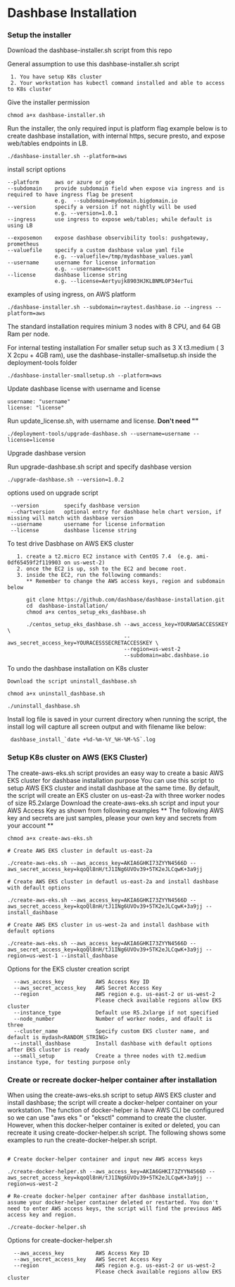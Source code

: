 # Dashbase Installation

### Setup the installer

Download the dashbase-installer.sh script from this repo

General assumption to use this dashbase-installer.sh script
```
 1. You have setup K8s cluster
 2. Your workstation has kubectl command installed and able to access to K8s cluster

```

Give the installer permission
```
chmod a+x dashbase-installer.sh
```

Run the installer, the only required input is platform flag
example below is to create dashbase installation, with internal https, secure presto, and expose web/tables endpoints in LB.

```
./dashbase-installer.sh --platform=aws
```

install script options

    --platform     aws or azure or gce
    --subdomain    provide subdomain field when expose via ingress and is required to have ingress flag be present
                   e.g.  --subdomain=mydomain.bigdomain.io
    --version      specify a version if not nightly will be used
                   e.g. --version=1.0.1
    --ingress      use ingress to expose web/tables; while default is using LB

    --exposemon    expose dashbase observibility tools: pushgateway, prometheus
    --valuefile    specify a custom dashbase value yaml file
                   e.g. --valuefile=/tmp/mydashbase_values.yaml
    --username     username for license information 
                   e.g. --username=scott
    --license      dashbase license string 
                   e.g. --license=Aertyujk8903HJKLBNMLOP34erTui
    
    
examples of using ingress, on AWS platform

    ./dashbase-installer.sh --subdomain=raytest.dashbase.io --ingress --platform=aws

The standard installation requires minium 3 nodes with 8 CPU, and 64 GB Ram per node.

For internal testing installation 
For smaller setup such as 3 X t3.medium ( 3 X  2cpu + 4GB ram), use the dashbase-installer-smallsetup.sh inside the deployment-tools folder

```
./dashbase-installer-smallsetup.sh --platform=aws
```

Update dashbase license with username and license 

```
username: "username"
license: "license"
```

Run update_license.sh, with username and license. **Don't need ""**
```
./deployment-tools/upgrade-dashbase.sh --username=username --license=license
```

Upgrade dashbase version

Run upgrade-dashbase.sh script and specify dashbase version
```
./upgrade-dashbase.sh --version=1.0.2
``` 
options used on upgrade script

     --version        specify dashbase version
     --chartversion   optional entry for dashbase helm chart version, if missing will match with dashbase version
     --username       username for license information
     --license        dashbase license string



To test drive Dasbhase on AWS EKS cluster

```
   1. create a t2.micro EC2 instance with CentOS 7.4  (e.g. ami-0df65459f2f119903 on us-west-2)
   2. once the EC2 is up, ssh to the EC2 and become root.
   3. inside the EC2, run the following commands:
      ** Remember to change the AWS access keys, region and subdomain below

      git clone https://github.com/dashbase/dashbase-installation.git
      cd  dashbase-installation/
      chmod a+x centos_setup_eks_dashbase.sh

      ./centos_setup_eks_dashbase.sh --aws_access_key=YOURAWSACCESSKEY \
                                     --aws_secret_access_key=YOURACESSSECRETACCESSKEY \
                                     --region=us-west-2
                                     --subdomain=abc.dashbase.io

```

To undo the dashbase installation on K8s cluster

```
Download the script uninstall_dashbase.sh 

chmod a+x uninstall_dashbase.sh

./uninstall_dashbase.sh
```

Install log file is saved in your current directory when running the script, the install log will capture all screen output and with filename like below:
```
 dashbase_install_`date +%d-%m-%Y_%H-%M-%S`.log
```

### Setup K8s cluster on AWS (EKS Cluster)
The create-aws-eks.sh script provides an easy way to create a basic AWS EKS cluster for dashbase installation purpose
You can use this script to setup AWS EKS cluster and install dashbase at the same time.
By default, the script will create an EKS cluster on us-east-2a with three worker nodes of size R5.2xlarge
Download the create-aws-eks.sh script and input your AWS Access Key as shown from following examples
** The following AWS key and secrets are just samples, please your own key and secrets from your account **

```
chmod a+x create-aws-eks.sh

# Create AWS EKS cluster in default us-east-2a

./create-aws-eks.sh --aws_access_key=AKIA6GHKI73ZYYN4566D --aws_secret_access_key=kqoQl8nH/tJ1INg6UVOv39+5TK2eJLCqwK+3a9jj

# Create AWS EKS cluster in defautl us-east-2a and install dashbase with default options

./create-aws-eks.sh --aws_access_key=AKIA6GHKI73ZYYN4566D --aws_secret_access_key=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 --install_dashbase

# Create AWS EKS cluster in us-west-2a and install dashbase with default options

./create-aws-eks.sh --aws_access_key=AKIA6GHKI73ZYYN4566D --aws_secret_access_key=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 --region=us-west-1 --install_dashbase
```

Options for the EKS cluster creation script

      --aws_access_key          AWS Access Key ID
      --aws_secret_access_key   AWS Secret Access Key
      --region                  AWS region e.g. us-east-2 or us-west-2 
                                Please check available regions allow EKS cluster
      --instance_type           Default use R5.2xlarge if not specified
      --node_number             Number of worker nodes, and dfault is three
      --cluster_name            Specify custom EKS cluster name, and default is mydash<RANDOM_STRING>
      --install_dashbase        Install dashbase with default options after EKS cluster is ready
      --small_setup             Create a three nodes with t2.medium instance type, for testing purpose only
      
       
### Create or recreate docker-helper container after installation

When using the create-aws-eks.sh script to setup AWS EKS cluster and install dashbase;  the script will create a docker-helper container on your workstation.
The function of docker-helper is have AWS CLI be configured so we can use "aws eks " or "eksctl" command to create the cluster. However, when this docker-helper container is exited or deleted, you can recreate it using create-docker-helper.sh script. The following shows some  examples to run the create-docker-helper.sh script.

```

# Create docker-helper container and input new AWS access keys

./create-docker-helper.sh --aws_access_key=AKIA6GHKI73ZYYN4566D --aws_secret_access_key=kqoQl8nH/tJ1INg6UVOv39+5TK2eJLCqwK+3a9jj --region=us-west-2

# Re-create docker-helper container after dashbase installation, assume your docker-helper container deleted or restarted. You don't need to enter AWS access keys, the script will find the previous AWS access key and region.

./create-docker-helper.sh 

```

Options for create-docker-helper.sh

      --aws_access_key          AWS Access Key ID
      --aws_secret_access_key   AWS Secret Access Key
      --region                  AWS region e.g. us-east-2 or us-west-2
                                Please check available regions allow EKS cluster


